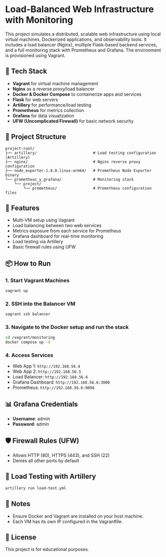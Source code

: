 # Load-Balanced Web Infrastructure with Monitoring

This project simulates a distributed, scalable web infrastructure using local virtual machines, Dockerized applications, and observability tools. It includes a load balancer (Nginx), multiple Flask-based backend services, and a full monitoring stack with Prometheus and Grafana. The environment is provisioned using Vagrant.

## 🧰 Tech Stack

- **Vagrant** for virtual machine management
- **Nginx** as a reverse proxy/load balancer
- **Docker & Docker Compose** to containerize apps and services
- **Flask** for web servers
- **Artillery** for performance/load testing
- **Prometheus** for metrics collection
- **Grafana** for data visualization
- **UFW (Uncomplicated Firewall)** for basic network security

## 📁 Project Structure

```
project-root/
├── artillery/                         # Load testing configuration (Artillery)
├── nginx/                             # Nginx reverse proxy configuration
├── node_exporter-1.8.0.linux-arm64/   # Prometheus Node Exporter binary
└── prometheus_y_grafana/              # Monitoring stack
    └── project/
        └── prometheus/                # Prometheus configuration files
```

## 🚀 Features

- Multi-VM setup using Vagrant
- Load balancing between two web services
- Metrics exposure from each service for Prometheus
- Grafana dashboard for real-time monitoring
- Load testing via Artillery
- Basic firewall rules using UFW

## 📦 How to Run

### 1. Start Vagrant Machines
```bash
vagrant up
```

### 2. SSH into the Balancer VM
```bash
vagrant ssh balancer
```

### 3. Navigate to the Docker setup and run the stack
```bash
cd /vagrant/monitoring
docker compose up -d
```

### 4. Access Services
- Web App 1: `http://192.168.56.4`
- Web App 2: `http://192.168.56.5`
- Load Balancer: `http://192.168.56.6`
- Grafana Dashboard: `http://192.168.56.6:3000`
- Prometheus: `http://192.168.56.6:9090`

## 📊 Grafana Credentials
- **Username**: admin
- **Password**: admin

## 🛡️ Firewall Rules (UFW)
- Allows HTTP (80), HTTPS (443), and SSH (22)
- Denies all other ports by default

## 🧪 Load Testing with Artillery
```bash
artillery run load-test.yml
```

## 📌 Notes
- Ensure Docker and Vagrant are installed on your host machine.
- Each VM has its own IP configured in the Vagrantfile.

## 📄 License
This project is for educational purposes.